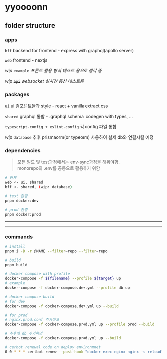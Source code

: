 # yyoooonn

## folder structure

### apps

`bff` backend for frontend - express with graphql(apollo server)

`web` frontend - nextjs

_wip_ `example` _프론트 활용 방식 테스트 용으로 생각 중_

_wip_ ~~`api`~~ _websocket 실시간 통신 테스트용_

### packages

`ui` ui 컴포넌트들과 style - react + vanilla extract css

`shared` graphql 통합 - .graphql schema, codegen with types, ...

`typescript-config + eslint-config` 각 config 파일 통합

_wip_ `database` 추후 prismaorm(or typeorm) 사용하여 실제 db와 연결시킬 예정

### dependencies

> 모든 빌드 및 test과정에서는 env-sync과정을 해줘야함. \
> monorepo의 .env를 공통으로 활용하기 위함

```bash
# 현재
web <- ui, shared
bff <- shared, (wip: database)
```

```bash
# test 환경
pnpm docker:dev

# prod 환경
pnpm docker:prod
```

---

---

### commands

```bash
# install
pnpm i -D -r @NAME --filter=repo --filter=repo

# build
pnpm build
```

```bash
# docker compose with profile
docker-compose -f ${filename} --profile ${target} up
# example
docker-compose -f docker-compose.dev.yml --profile db up

# docker compose build
# for dev
docker-compose -f docker-compose.dev.yml up --build

# for prod
# nginx.prod.conf 추가하고
docker-compose -f docker-compose.prod.yml up --profile prod --build

# 추후에 db 추가하면
docker-compose -f docker-compose.prod.yml up --build
```

```bash
# cerbot renewal code on deploy environmnet
0 0 * * * certbot renew --post-hook "docker exec nginx nginx -s reload"
```
